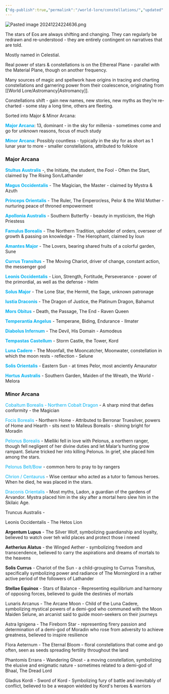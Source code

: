 ```yaml
---
{"dg-publish":true,"permalink":"/world-lore/constellations/","updated":"2024-12-24T21:46:37.162-06:00"}
---
```


![Pasted image 20241224224636.png](/img/user/Images/Pasted%20image%2020241224224636.png)

The stars of Eos are always shifting and changing. They can regularly be redrawn and re-understood - they are entirely contingent on narratives that are told. 

Mostly named in Celestial.

Real power of stars & constellations is on the Ethereal Plane - parallel with the Material Plane, though on another frequency.

Many sources of magic and spellwork have origins in tracing and charting constellations and garnering power from their coalescence, originating from [[World Lore/Astromancy\|Astromancy]]. 

Constellations shift - gain new names, new stories, new myths as they’re re-charted - some stay a long time, others are fleeting.

Sorted into Major & Minor Arcana: 

**<font color="#00b0f0">Major Arcana</font>**: 13, dominant - in the sky for millenia - sometimes come and go for unknown reasons, focus of much study

**<font color="#00b0f0">Minor Arcana</font>**: Possibly countless - typically in the sky for as short as 1 lunar year to more - smaller constellations, attributed to folklore
### Major Arcana

**<font color="#00b0f0">Stultus Australis</font>** -, the Initiate, the student, the Fool - Often the Start, claimed by The Rising Son/Lathander

**<font color="#00b0f0">Magus Occidentalis</font>** - The Magician, the Master - claimed by Mystra & Azuth

**<font color="#00b0f0">Princeps Orientalis</font>** - The Ruler, The Emperor/ess, Pelor & the Wild Mother - nurturing peace of throned empowerment

**<font color="#00b0f0">Apollonia Australis</font>** - Southern Butterfly - beauty in mysticism, the High Priestess 

**<font color="#00b0f0">Famulus Borealis</font>** - The Northern Tradition, upholder of orders, overseer of growth & passing on knowledge - The Hierophant, claimed by Ioun

**<font color="#00b0f0">Amantes Major</font>** - The Lovers, bearing shared fruits of a colorful garden, Sune

**<font color="#00b0f0">Currus Transitus</font>** - The Moving Chariot, driver of change, constant action, the messenger god

**<font color="#00b0f0">Leonis Occidentalis</font>** - Lion, Strength, Fortitude, Perseverance - power of the primordial, as well as the defense - Helm

**<font color="#00b0f0">Solus Major</font>** - The Lone Star, the Hermit, the Sage, unknown patronage

**<font color="#00b0f0">Iustia Draconis</font>** - The Dragon of Justice, the Platinum Dragon, Bahamut

**<font color="#00b0f0">Mors Obitus</font>** - Death, the Passage, The End - Raven Queen

**<font color="#00b0f0">Temperantia Angelus</font>** - Temperane, Biding, Endurance - Ilmater

**<font color="#00b0f0">Diabolus Infernum</font>** - The Devil, His Domain - Asmodeus

**<font color="#00b0f0">Tempastas Castellum</font>** - Storm Castle, the Tower, Kord

**<font color="#00b0f0">Luna Cadere</font>** - The Moonfall, the Mooncatcher, Moonwater, constellation in which the moon rests - reflection - Selune

**<font color="#00b0f0">Solis Orientalis</font>** - Eastern Sun - at times Pelor, most anciently Amaunator

**<font color="#00b0f0">Hortus Australis</font>** - Southern Garden, Maiden of the Wreath, the World - Melora
### Minor Arcana

<font color="#00b0f0">Cobaltum Borealis - Northern Cobalt Dragon</font> - A sharp mind that defies conformity - the Magician

<font color="#00b0f0">Focis Borealis</font> - Northern Home - Attributed to Berronar Truesilver, powers of Home and Hearth - sits next to Malleus Borealis - shining bright for Moradin

<font color="#00b0f0">Pelonus Borealis</font> - Mielliki fell in love with Pelonus, a northern ranger, though fell negligent of her divine duties and let Malar’s hunting grow rampant. Selune tricked her into killing Pelonus. In grief, she placed him among the stars.

<font color="#00b0f0">Pelonus Belt/Bow</font> - common hero to pray to by rangers

<font color="#00b0f0">Chrion / Centaurus </font>- Wise centaur who acted as a tutor to famous heroes. When he died, he was placed in the stars.

<font color="#00b0f0">Draconis Orientalis</font> - Most myths, Ladon, a guardian of the gardens of Arvandor. Mystra placed him in the sky after a mortal hero slew him in the Skilaic Age. 

Truncus Australis - 

Leonis Occidentalis - The Hetos Lion

**Argentum Lupus** - The Silver Wolf, symbolizing guardianship and loyalty, believed to watch over teh wild places and protect those i nneed

**Aetherius Alatus** - the Winged Aether - symbolizing freedom and transcendence, believed to carry the aspirations and dreams of mortals to the heavens

**Solis Currus** - Chariot of the Sun - a child-grouping to Currus Transitus, specifically symbolizing power and radiance of The Morninglord in a rather active period of the followers of Lathander

**Stellae Equinox** - Stars of Balance - Representing equilibrium and harmony of opposing forces, believed to guide the destinies of mortals

Lunaris Arcanus - The Arcane Moon - Child of the Luna Cadere, symbolizing mystical powers of a demi-god who communed with the Moon Maiden Selune, an arcanist said to guide moon-seekers on their journeys

Astra Ignigena - The Fireborn Star - representing firery passion and determination of a demi-god of Moradin who rose from adversity to achieve greatness, believed to inspire resilience

Flora Aeternum - The Eternal Bloom - floral constellations that come and go often, seen as seeds spreading fertility throughout the land

Phantomis Errans - Wandering Ghost - a moving constellation, symbolizing the elusive and enigmatic nature - sometimes related to a demi-god of Bhaal, The Dread Lord

Gladius Kordi - Sword of Kord - Symbolizing fury of battle and inevitably of conflict, believed to be a weapon wielded by Kord's heroes & warriors